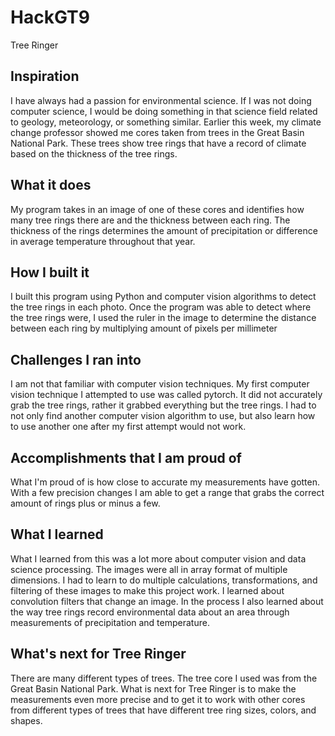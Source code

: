 # HackGT9
Tree Ringer

## Inspiration
I have always had a passion for environmental science. If I was not doing computer science, I would be doing something in that science field related to geology, meteorology, or something similar. Earlier this week, my climate change professor showed me cores taken from trees in the Great Basin National Park. These trees show tree rings that have a record of climate based on the thickness of the tree rings.

## What it does
My program takes in an image of one of these cores and identifies how many tree rings there are and the thickness between each ring. The thickness of the rings determines the amount of precipitation or difference in average temperature throughout that year.

## How I built it
I built this program using Python and computer vision algorithms to detect the tree rings in each photo. Once the program was able to detect where the tree rings were, I used the ruler in the image to determine the distance between each ring by multiplying amount of pixels per millimeter

## Challenges I ran into
I am not that familiar with computer vision techniques. My first computer vision technique I attempted to use was called pytorch. It did not accurately grab the tree rings, rather it grabbed everything but the tree rings. I had to not only find another computer vision algorithm to use, but also learn how to use another one after my first attempt would not work.

## Accomplishments that I am proud of
What I'm proud of is how close to accurate my measurements have gotten. With a few precision changes I am able to get a range that grabs the correct amount of rings plus or minus a few. 

## What I learned
What I learned from this was a lot more about computer vision and data science processing. The images were all in array format of multiple dimensions. I had to learn to do multiple calculations, transformations, and filtering of these images to make this project work. I learned about convolution filters that change an image. In the process I also learned about the way tree rings record environmental data about an area through measurements of precipitation and temperature.

## What's next for Tree Ringer
There are many different types of trees. The tree core I used was from the Great Basin National Park. What is next for Tree Ringer is to make the measurements even more precise and to get it to work with other cores from different types of trees that have different tree ring sizes, colors, and shapes.
